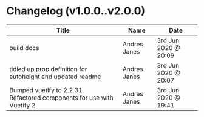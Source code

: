 # Changelog (v1.0.0..v2.0.0)

| Title | Name | Date |
| ----- | ---- | ---- |
| build docs | Andres Janes | 3rd Jun 2020 @ 20:09 |
| tidied up prop definition for autoheight and updated readme | Andres Janes | 3rd Jun 2020 @ 20:07 |
| Bumped vuetify to 2.2.31.  Refactored components for use with Vuetify 2 | Andres Janes | 3rd Jun 2020 @ 19:41 |

